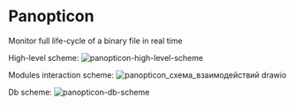 # Panopticon
Monitor full life-cycle of a binary file in real time

High-level scheme:
![panopticon-high-level-scheme](https://github.com/KereKDereK/Panopticon/assets/75019623/492e9899-0cae-4c92-84dd-11d6cc0aecb0)

Modules interaction scheme:
![panopticon_схема_взаимодействий drawio](https://github.com/KereKDereK/Panopticon/assets/75019623/3e6ea7c0-76cb-4d6c-9c72-bcc60bf93578)

Db scheme:
![panopticon-db-scheme](https://github.com/KereKDereK/Panopticon/assets/75019623/b1a5584f-2ba7-4dd7-9049-15b8fb5c3875)
